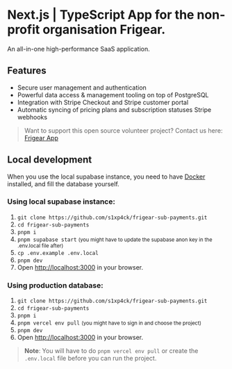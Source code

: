 # Next.js | TypeScript App for the non-profit organisation Frigear.

An all-in-one high-performance SaaS application.

## Features

- Secure user management and authentication
- Powerful data access & management tooling on top of PostgreSQL
- Integration with Stripe Checkout and Stripe customer portal
- Automatic syncing of pricing plans and subscription statuses Stripe webhooks

> Want to support this open source volunteer project? Contact us here: [Frigear App](https://frigear.nu)

## Local development

When you use the local supabase instance, you need to have [Docker](https://www.docker.com/) installed, and fill the
database yourself.

### Using local supabase instance:

1. `git clone https://github.com/s1xp4ck/frigear-sub-payments.git`
2. `cd frigear-sub-payments`
3. `pnpm i`
4. `pnpm supabase start` <small>(you might have to update the supabase anon key in the .env.local file after)</small>
5. `cp .env.example .env.local`
6. `pnpm dev`
7. Open [http://localhost:3000](http://localhost:3000) in your browser.

### Using production database:

1. `git clone https://github.com/s1xp4ck/frigear-sub-payments.git`
2. `cd frigear-sub-payments`
3. `pnpm i`
4. `pnpm vercel env pull` <small>(you might have to sign in and choose the project)</small>
5. `pnpm dev`
6. Open [http://localhost:3000](http://localhost:3000) in your browser.

> **Note**: You will have to do `pnpm vercel env pull` or create the `.env.local` file before you can run the project.